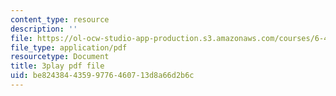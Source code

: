 ```yaml
---
content_type: resource
description: ''
file: https://ol-ocw-studio-app-production.s3.amazonaws.com/courses/6-450-principles-of-digital-communications-i-fall-2006/be82438443599776460713d8a66d2b6c_2DbwtCePzWg.pdf
file_type: application/pdf
resourcetype: Document
title: 3play pdf file
uid: be824384-4359-9776-4607-13d8a66d2b6c
---
```

